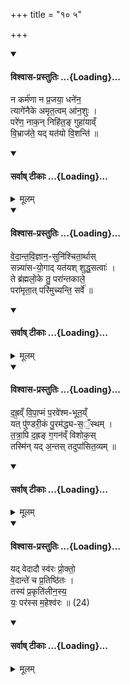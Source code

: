 +++
title = "१० ५"

+++

<div class="js_include" newlevelforh1="4" title="विश्वास-प्रस्तुतिः" unfilled url="/vedAH_yajuH/taittirIyam/sArasvata-vibhAgaH/AraNyakam/Rk/vishvAsa-prastutiH/06_mahA-nArAyaNopaniShat/10_5/01_na_karmaNA.md">
<details open><summary><h4>विश्वास-प्रस्तुतिः ...{Loading}...</h4></summary>

न कर्म॑णा न प्र॒जया॒ धने॑न॒  
त्यागे॑नैके अमृत॒त्वम् आ॑न॒शुः ।  
परे॑ण॒ नाक॒न् निहि॑त॒ङ् गुहा॑याव्ँ  
वि॒भ्राज॑ते॒ यद् यत॑यो वि॒शन्ति॑ ॥
</details>
</div>
<div class="js_include" newlevelforh1="4" title="सर्वाष् टीकाः" unfilled url="/vedAH_yajuH/taittirIyam/sArasvata-vibhAgaH/AraNyakam/Rk/sarvASh_TIkAH/06_mahA-nArAyaNopaniShat/10_5/01_na_karmaNA.md">
<details open><summary><h4>सर्वाष् टीकाः ...{Loading}...</h4></summary>
<details><summary>मूलम्</summary>

न कर्म॑णा न प्र॒जया॒ धने॑न॒  
त्यागे॑नैके अमृत॒त्वम् आ॑न॒शुः ।  
परे॑ण॒ नाक॒न् निहि॑त॒ङ् गुहा॑याव्ँ  
वि॒भ्राज॑ते॒ यद् यत॑यो वि॒शन्ति॑ ॥
</details>
</details>
</div>
<div class="js_include" newlevelforh1="4" title="विश्वास-प्रस्तुतिः" unfilled url="/vedAH_yajuH/taittirIyam/sArasvata-vibhAgaH/AraNyakam/Rk/vishvAsa-prastutiH/06_mahA-nArAyaNopaniShat/10_5/03_vedAntavijnAnasunishchitArthAs_sannyAsayogAd.md">
<details open><summary><h4>विश्वास-प्रस्तुतिः ...{Loading}...</h4></summary>

वे॒दा॒न्त॒वि॒ज्ञान॒-सुनि॑श्चिता॒र्थास्  
सन्न्या॑स-यो॒गाद् यत॑यश् शुद्ध॒सत्वाः॑ ।  
ते ब्र॑ह्मलो॒के तु॒ परा॑न्तकाले॒  
परा॑मृता॒त् परि॑मुच्यन्ति॒  सर्वे॑ ॥
</details>
</div>
<div class="js_include" newlevelforh1="4" title="सर्वाष् टीकाः" unfilled url="/vedAH_yajuH/taittirIyam/sArasvata-vibhAgaH/AraNyakam/Rk/sarvASh_TIkAH/06_mahA-nArAyaNopaniShat/10_5/03_vedAntavijnAnasunishchitArthAs_sannyAsayogAd.md">
<details open><summary><h4>सर्वाष् टीकाः ...{Loading}...</h4></summary>
<details><summary>मूलम्</summary>

वे॒दा॒न्त॒वि॒ज्ञान॒-सुनि॑श्चिता॒र्थास्  
सन्न्या॑स-यो॒गाद् यत॑यश् शुद्ध॒सत्वाः॑ ।  
ते ब्र॑ह्मलो॒के तु॒ परा॑न्तकाले॒  
परा॑मृता॒त् परि॑मुच्यन्ति॒  सर्वे॑ ॥
</details>
</details>
</div>
<div class="js_include" newlevelforh1="4" title="विश्वास-प्रस्तुतिः" unfilled url="/vedAH_yajuH/taittirIyam/sArasvata-vibhAgaH/AraNyakam/Rk/vishvAsa-prastutiH/06_mahA-nArAyaNopaniShat/10_5/05_dahrav.N_vipApmam.md">
<details open><summary><h4>विश्वास-प्रस्तुतिः ...{Loading}...</h4></summary>

द॒ह्र॒व्ँ वि॒पा॒प्मं प॒रवे॑श्म-भूत॒य्ँ  
यत् पु॑ण्डरी॒कं पु॒रम॑द्ध्य-स॒ँ॒स्थम् ।  
त॒त्रा॒पि द॒ह्रङ् ग॒गन॑व्ँ विशोक॒स्  
तस्मि॑न्  यद् अ॒न्तस् तदुपा॑सित॒व्यम् ॥
</details>
</div>
<div class="js_include" newlevelforh1="4" title="सर्वाष् टीकाः" unfilled url="/vedAH_yajuH/taittirIyam/sArasvata-vibhAgaH/AraNyakam/Rk/sarvASh_TIkAH/06_mahA-nArAyaNopaniShat/10_5/05_dahrav.N_vipApmam.md">
<details open><summary><h4>सर्वाष् टीकाः ...{Loading}...</h4></summary>
<details><summary>मूलम्</summary>

द॒ह्र॒व्ँ वि॒पा॒प्मं प॒रवे॑श्म-भूत॒य्ँ  
यत् पु॑ण्डरी॒कं पु॒रम॑द्ध्य-स॒ँ॒स्थम् ।  
त॒त्रा॒पि द॒ह्रङ् ग॒गन॑व्ँ विशोक॒स्  
तस्मि॑न्  यद् अ॒न्तस् तदुपा॑सित॒व्यम् ॥
</details>
</details>
</div>
<div class="js_include" newlevelforh1="4" title="विश्वास-प्रस्तुतिः" unfilled url="/vedAH_yajuH/taittirIyam/sArasvata-vibhAgaH/AraNyakam/Rk/vishvAsa-prastutiH/06_mahA-nArAyaNopaniShat/10_5/07_yad_vedAdau.md">
<details open><summary><h4>विश्वास-प्रस्तुतिः ...{Loading}...</h4></summary>

यद् वेदादौ स्व॑रः प्रो॒क्तो॒  
वे॒दान्ते॑ च प्र॒तिष्ठि॑तः ।  
तस्य॑ प्र॒कृति॑लीन॒स्य॒  
यः॒ पर॑स्स म॒हेश्व॑रः ॥ (24)
</details>
</div>
<div class="js_include" newlevelforh1="4" title="सर्वाष् टीकाः" unfilled url="/vedAH_yajuH/taittirIyam/sArasvata-vibhAgaH/AraNyakam/Rk/sarvASh_TIkAH/06_mahA-nArAyaNopaniShat/10_5/07_yad_vedAdau.md">
<details open><summary><h4>सर्वाष् टीकाः ...{Loading}...</h4></summary>
<details><summary>मूलम्</summary>

यद् वेदादौ स्व॑रः प्रो॒क्तो॒  
वे॒दान्ते॑ च प्र॒तिष्ठि॑तः ।  
तस्य॑ प्र॒कृति॑लीन॒स्य॒  
यः॒ पर॑स्स म॒हेश्व॑रः ॥ (24)
</details>
</details>
</div>
